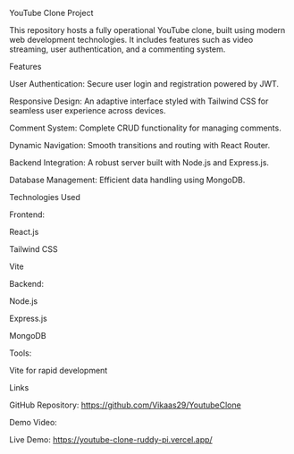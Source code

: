YouTube Clone Project

This repository hosts a fully operational YouTube clone, built using modern web development technologies. It includes features such as video streaming, user authentication, and a commenting system.


Features

User Authentication: Secure user login and registration powered by JWT.

Responsive Design: An adaptive interface styled with Tailwind CSS for seamless user experience across devices.

Comment System: Complete CRUD functionality for managing comments.

Dynamic Navigation: Smooth transitions and routing with React Router.

Backend Integration: A robust server built with Node.js and Express.js.

Database Management: Efficient data handling using MongoDB.



Technologies Used

Frontend:

React.js

Tailwind CSS

Vite


Backend:

Node.js

Express.js

MongoDB


Tools:


Vite for rapid development


Links


GitHub Repository: https://github.com/Vikaas29/YoutubeClone

Demo Video: 

Live Demo: https://youtube-clone-ruddy-pi.vercel.app/